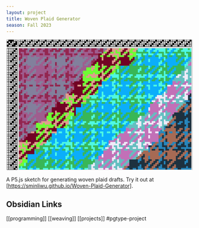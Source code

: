 ```yaml
---
layout: project
title: Woven Plaid Generator
season: Fall 2023
---
```


![A spliced-together image of woven plaid in several randomly-generated color palettes.](random-plaids.png)

A P5.js sketch for generating woven plaid drafts. Try it out at [https://sminliwu.github.io/Woven-Plaid-Generator].

## Obsidian Links
[[programming]] [[weaving]] [[projects]] #pgtype-project 